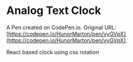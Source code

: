 # Analog Text Clock

A Pen created on CodePen.io. Original URL: [https://codepen.io/HunorMarton/pen/vyGVpX](https://codepen.io/HunorMarton/pen/vyGVpX).

React based clock using css rotation 